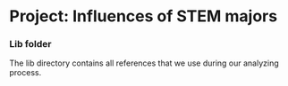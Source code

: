 # Project: Influences of STEM majors
### Lib folder

The lib directory contains all references that we use during our analyzing process.
